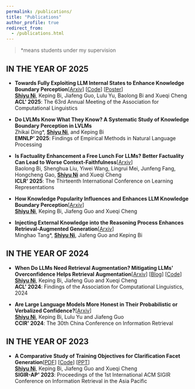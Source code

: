 ```yaml
---
permalink: /publications/
title: "Publications"
author_profile: true
redirect_from: 
  - /publications.html
---
```




> *means students under my supervision

## IN THE YEAR OF 2025

- **Towards Fully Exploiting LLM Internal States to Enhance Knowledge Boundary Perception**[[Arxiv](https://arxiv.org/abs/2502.11677)] [[Code](https://github.com/ShiyuNee/LLM-Knowledge-Boundary-Perception-via-Internal-States)] [[Poster](https://github.com/Trustworthy-Information-Access/LLM-Knowledge-Boundary-Perception-via-Internal-States/blob/master/poster.pdf)]<br><ins>**Shiyu Ni**</ins>, Keping Bi, Jiafeng Guo, Lulu Yu, Baolong Bi and Xueqi Cheng  <br>**ACL' 2025**:  The 63rd Annual Meeting of the Association for Computational Linguistics

- **Do LVLMs Know What They Know? A Systematic Study of Knowledge Boundary Perception in LVLMs**<br>Zhikai Ding*, <ins>**Shiyu Ni**</ins>, and Keping Bi  <br>**EMNLP' 2025**:  Findings of Empirical Methods in Natural Language Processing

- **Is Factuality Enhancement a Free Lunch For LLMs? Better Factuality Can Lead to Worse Context-Faithfulness**[[Arxiv](https://arxiv.org/abs/2404.00216)]  <br>Baolong Bi, Shenghua Liu, Yiwei Wang, Lingrui Mei, Junfeng Fang, Hongcheng Gao, <ins>**Shiyu Ni**</ins> and Xueqi Cheng  <br>**ICLR' 2025**:  The Thirteenth International Conference on Learning Representations

- **How Knowledge Popularity Influences and Enhances LLM Knowledge Boundary Perception**[[Arxiv](https://arxiv.org/pdf/2505.17537)]<br>
  <ins>**Shiyu Ni**</ins>, Keping Bi, Jiafeng Guo and Xueqi Cheng  <br>
  
- **Injecting External Knowledge into the Reasoning Process Enhances Retrieval-Augmented Generation**[[Arxiv](https://www.arxiv.org/abs/2507.19333)]<br>Minghao Tang*, <ins>**Shiyu Ni**</ins>, Jiafeng Guo and Keping Bi  <br>
  
  

## IN THE YEAR OF 2024

- **When Do LLMs Need Retrieval Augmentation? Mitigating LLMs' Overconfidence Helps Retrieval Augmentation**[[Arxiv](https://arxiv.org/abs/2402.11457)] [[Blog](https://mp.weixin.qq.com/s/yhkGXXjYdoM-KIhHGgdjdA)] [[Code](https://github.com/ShiyuNee/When-to-Retrieve)]<br>
  <ins>**Shiyu Ni**</ins>, Keping Bi, Jiafeng Guo and Xueqi Cheng  <br>**ACL' 2024**:  Findings of the Association for Computational Linguistics, 2024

- **Are Large Language Models More Honest in Their Probabilistic or Verbalized Confidence?**[[Arxiv](https://arxiv.org/pdf/2408.09773)]<br>
  <ins>**Shiyu Ni**</ins>, Keping Bi, Lulu Yu and Jiafeng Guo  <br>**CCIR' 2024**: The 30th China Conference on Information Retrieval
  
  

IN THE YEAR OF 2023
------

- **A Comparative Study of Training Objectives for Clarification Facet Generation**[[PDF](https://arxiv.org/pdf/2310.00703v1.pdf)] [[Code](https://github.com/ShiyuNee/Facet-Generation)] [[PPT](https://github.com/ShiyuNee/Facet-Generation/blob/master/SIGIR-AP2023-Shiyu.pptx)] <br>
  <ins>**Shiyu Ni**</ins>, Keping Bi, Jiafeng Guo and Xueqi Cheng  <br>**SIGIR-AP' 2023**: Proceedings of the 1st International ACM SIGIR Conference on Information Retrieval in the Asia Pacific
  
  
